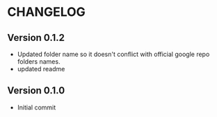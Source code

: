 # CHANGELOG

## Version 0.1.2

- Updated folder name so it doesn't conflict with official google repo folders names.
- updated readme

## Version 0.1.0

- Initial commit
